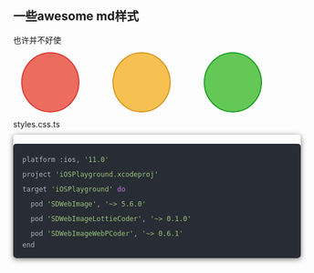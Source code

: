 
<h2>一些awesome md样式</h2>
也许并不好使<br>

<!-- oh
 真的不好使
-->

<svg xmlns="http://www.w3.org/2000/svg" version="1.1" x="0px" y="0px" width="450px" height="130px">
   <ellipse cx="65" cy="65" rx="50" ry="52" stroke="rgb(220,60,54)" stroke-width="2" fill="rgb(237,108,96)">
   </ellipse>
   <ellipse cx="225" cy="65" rx="50" ry="52" stroke="rgb(218,151,33)" stroke-width="2" fill="rgb(247,193,81)">
   </ellipse>
   <ellipse cx="385" cy="65" rx="50" ry="52" stroke="rgb(27,161,37)" stroke-width="2" fill="rgb(100,200,86)">
   </ellipse>
  </svg>


<div class="_1gi0j5k0 nb65gsl nb65gsr"><div class="_1gi0j5k0 nb65gs3u nb65gsl"><div class="_1gi0j5k0 nb65gs1u nb65gs36 nb65gs86 nb65gsgz nb65gsa7"></div><div class="_1gi0j5k0 nb65gs1u nb65gs36 nb65gs86 nb65gsgz nb65gsa9"></div><div class="_1gi0j5k0 nb65gs1u nb65gs36 nb65gs86 nb65gsgz nb65gsah"></div></div><span class="_1gi0j5k0 nb65gsc _1l42be83 _1l42be8a nb65gse1 nb65gsek _1l42be84 _1l42be87"><span class="_1gi0j5k0 nb65gsdz nb65gsek">styles.css.ts</span></span></div>

<pre data-tool="mdnice编辑器" style="margin-top: 10px;margin-bottom: 10px;border-radius: 5px;box-shadow: rgba(0, 0, 0, 0.55) 0px 2px 10px;">
<!--<span style="display: block;background: url(&quot;https://mmbiz.qpic.cn/mmbiz_svg/jj4e65x0Px3HqOZxz1AQsqp55icwwWrjEcBwuuxEETuw9uicDeOsfFNkKeibia4WB1OaSVLylHZEzibBsOSKibzTXXB7nBDSyZyibd0/640?wx_fmt=svg&quot;) 10px 10px / 40px no-repeat rgb(40, 44, 52);height: 30px;width: 100%;margin-bottom: -7px;border-radius: 5px;"></span>-->
<code style="overflow-x: auto;padding: 16px;color: #abb2bf;display: -webkit-box;font-family: Operator Mono, Consolas, Monaco, Menlo, monospace;font-size: 12px;-webkit-overflow-scrolling: touch;padding-top: 15px;background: #282c34;border-radius: 5px;">platform&nbsp;:ios,&nbsp;<span style="color: #98c379;line-height: 26px;">'11.0'</span><br>project&nbsp;<span style="color: #98c379;line-height: 26px;">'iOSPlayground.xcodeproj'</span><br>target&nbsp;<span style="color: #98c379;line-height: 26px;">'iOSPlayground'</span>&nbsp;<span style="color: #c678dd;line-height: 26px;">do</span><br>&nbsp;&nbsp;pod&nbsp;<span style="color: #98c379;line-height: 26px;">'SDWebImage'</span>,&nbsp;<span style="color: #98c379;line-height: 26px;">'~&gt;&nbsp;5.6.0'</span><br>&nbsp;&nbsp;pod&nbsp;<span style="color: #98c379;line-height: 26px;">'SDWebImageLottieCoder'</span>,&nbsp;<span style="color: #98c379;line-height: 26px;">'~&gt;&nbsp;0.1.0'</span><br>&nbsp;&nbsp;pod&nbsp;<span style="color: #98c379;line-height: 26px;">'SDWebImageWebPCoder'</span>,&nbsp;<span style="color: #98c379;line-height: 26px;">'~&gt;&nbsp;0.6.1'</span><br>end<br></code></pre>

